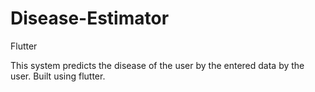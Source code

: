 # Disease-Estimator
Flutter

This system predicts the disease of the user by the entered data by the user. Built using flutter.
